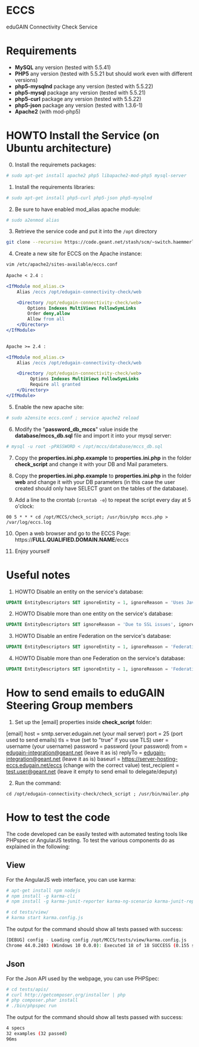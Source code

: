 # ECCS
eduGAIN Connectivity Check Service

# Requirements

- **MySQL** any version (tested with 5.5.41)
- **PHP5** any version (tested with 5.5.21 but should work even with different versions)
- **php5-mysqlnd** package any version (tested with 5.5.22)
- **php5-mysql** package any version (tested with 5.5.21)
- **php5-curl** package any version (tested with 5.5.22)
- **php5-json** package any version (tested with 1.3.6-1)
- **Apache2** (with mod-php5) 

# HOWTO Install the Service (on Ubuntu architecture)

0. Install the requiremets packages:

```sh
# sudo apt-get install apache2 php5 libapache2-mod-php5 mysql-server
```

1. Install the requirements libraries:

```sh      
# sudo apt-get install php5-curl php5-json php5-mysqlnd
```

2. Be sure to have enabled mod_alias apache module: 

```sh
# sudo a2enmod alias
```

3. Retrieve the service code and put it into the `/opt` directory
        
```sh
git clone --recursive https://code.geant.net/stash/scm/~switch.haemmerle/edugain-connectivity-check.git /opt/edugain-connectivity-check
```

4. Create a new site for ECCS on the Apache instance:

```apache
vim /etc/apache2/sites-available/eccs.conf
   
Apache < 2.4 : 

<IfModule mod_alias.c>
    Alias /eccs /opt/edugain-connectivity-check/web

    <Directory /opt/edugain-connectivity-check/web>
        Options Indexes MultiViews FollowSymLinks
        Order deny,allow
        Allow from all
    </Directory>
</IfModule>

        
Apache >= 2.4 :

<IfModule mod_alias.c>
    Alias /eccs /opt/edugain-connectivity-check/web

    <Directory /opt/edugain-connectivity-check/web>
         Options Indexes MultiViews FollowSymLinks
         Require all granted
    </Directory>
</IfModule>
```

5. Enable the new apache site:

```sh
# sudo a2ensite eccs.conf ; service apache2 reload
```

6. Modify the "**password_db_mccs**" value inside the **database/mccs_db.sql** file and import it into your mysql server:
        
```sh
# mysql -u root -pPASSWORD < /opt/mccs/database/mccs_db.sql
```

7. Copy the **properties.ini.php.example** to **properties.ini.php** in the folder **check_script** and change it with your DB and Mail parameters.

8. Copy the **properties.ini.php.example** to **properties.ini.php** in the folder **web** and change it with your DB parameters (in this case the user created should only have SELECT grant on the tables of the database).

9. Add a line to the crontab (`crontab -e`) to repeat the script every day at 5 o'clock:

```cron
00 5 * * * cd /opt/MCCS/check_script; /usr/bin/php mccs.php > /var/log/eccs.log
```
  
10. Open a web browser and go to the ECCS Page: https://**FULL.QUALIFIED.DOMAIN.NAME**/eccs

11. Enjoy yourself

# Useful notes
1. HOWTO Disable an entity on the service's database:

```sql
UPDATE EntityDescriptors SET ignoreEntity = 1, ignoreReason = 'Uses Javascript to redirect', currentResult = NULL, previousResult = NULL WHERE entityID = 'https://idp-test-1.example.org/SSO/saml2/idp';
```

2. HOWTO Disable more than one entity on the service's database:

```sql
UPDATE EntityDescriptors SET ignoreReason = 'Due to SSL issues', ignoreEntity = 1, currentResult = NULL, previousResult = NULL WHERE entityID IN ('https://idp-test-1.example.org/idp/shibboleth', 'https://idp-test-2.example.org/idp/shibboleth');
```

3. HOWTO Disable an entire Federation on the service's database:

```sql
UPDATE EntityDescriptors SET ignoreEntity = 1, ignoreReason = 'Federation excluded from check', currentResult = NULL, previousResult = NULL WHERE registrationAuthority = 'https://registrationAuthority_1.example.org';
```

4. HOWTO Disable more than one Federation on the service's database:

```sql
UPDATE EntityDescriptors SET ignoreEntity = 1, ignoreReason = 'Federation excluded from check', currentResult = NULL, previousResult = NULL WHERE registrationAuthority IN ('https://registrationAuthority_1.example.org', 'http://registrationAuthority_2.example.org/');
```

# How to send emails to eduGAIN Steering Group members
1. Set up the [email] properties inside **check_script** folder:

[email]
host = smtp.server.edugain.net                           (your mail server)
port = 25                                                (port used to send emails)
tls = true                                               (set to "true" if you use TLS)
user = username                                          (your username)
password = password                                      (your password)
from = edugain-integration@geant.net                     (leave it as is)
replyTo = edugain-integration@geant.net                  (leave it as is)
baseurl = https://server-hosting-eccs.edugain.net/eccs   (change with the correct value)
test_recipient = test.user@geant.net                     (leave it empty to send email to delegate/deputy)

2. Run the command:

``` cd /opt/edugain-connectivity-check/check_script ; /usr/bin/mailer.php ```


# How to test the code
The code developed can be easily tested with automated testing tools like PHPspec or AngularJS testing.
To test the various components do as explained in the following:

## View
For the AngularJS web interface, you can use karma:

```sh
# apt-get install npm nodejs 
# npm install -g karma-cli
# npm install -g karma-junit-reporter karma-ng-scenario karma-junit-reporter karma-phantomjs-launcher karma-coverage karma-chai-as-promised

# cd tests/view/
# karma start karma.config.js
```

The output for the command should show all tests passed with success:

```sh
[DEBUG] config - Loading config /opt/MCCS/tests/view/karma.config.js
Chrome 44.0.2403 (Windows 10 0.0.0): Executed 18 of 18 SUCCESS (0.155 secs / 0.094 secs)
```

## Json
For the Json API used by the webpage, you can use PHPSpec:

```sh
# cd tests/apis/
# curl http://getcomposer.org/installer | php
# php composer.phar install
# ./bin/phpspec run
```

The output for the command should show all tests passed with success:

```sh
4 specs
32 examples (32 passed)
96ms
```
